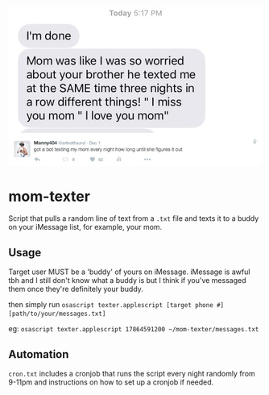 <p align="center">
  <img src="mom-texter.jpg" />
</p>

# mom-texter

Script that pulls a random line of text from a `.txt` file and texts it to a buddy on your iMessage list, for example, your mom.

## Usage

Target user MUST be a 'buddy' of yours on iMessage. iMessage is awful tbh and I still don't know what a buddy is but I think if you've messaged them once they're definitely your buddy. 

then simply run `osascript texter.applescript [target phone #] [path/to/your/messages.txt]`

eg: `osascript texter.applescript 17864591200 ~/mom-texter/messages.txt`

## Automation

`cron.txt` includes a cronjob that runs the script every night randomly from 9-11pm and instructions on how to set up a cronjob if needed. 
